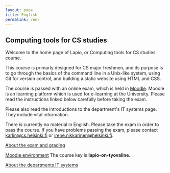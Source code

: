 ```yaml
---
layout: page
title: English
permalink: /en/
---
```


<h2>Computing tools for CS studies</h2>

Welcome to the home page of Lapio, or Computing tools for CS studies course.

This course is primarly designed for CS major freshmen, and its purpose is to go through the basics of the command line in a Unix-like system, using Git for version control, and building a static website using HTML and CSS.

The course is passed with an online exam, which is held in [Moodle](https://moodle.helsinki.fi/?lang=en). Moodle is an learning platform which is used for e-learning at the University. Please read the instructions linked below carefully before taking the exam.

Please also read the introductions to the department's IT systems page. They include vital information.

There is currently no material in English. Please take the exam in order to pass the course. If you have problems passing the exam, please contact <a href="mailto:karlin@cs.helsinki.fi" target="_top">karlin@cs.helsinki.fi</a> or <a href="mailto:irene.nikkarinen@helsinki.fi" target="_top">irene.nikkarinen@helsinki.fi</a>.

<a href="/exam">About the exam and grading</a>

<a href="https://moodle.helsinki.fi/course/view.php?id=22186">Moodle environment</a> The course key is <strong>lapio-on-tyovaline</strong>.

<a href="/departments-systems">About the departments IT systems<a>
